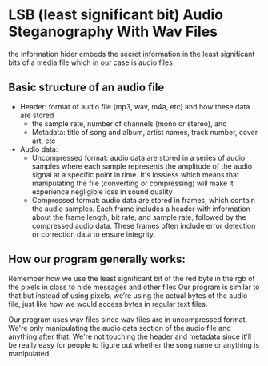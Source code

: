 # LSB (least significant bit) Audio Steganography With Wav Files
the information hider embeds the secret information in the least significant bits of a media file which in our case is audio files
## Basic structure of an audio file
- Header: format of audio file (mp3, wav, m4a, etc) and how these data are stored
  - the sample rate, number of channels (mono or stereo), and 
  - Metadata: title of song and album, artist names, track number, cover art, etc
- Audio data:
  - Uncompressed format: audio data are stored in a series of audio samples where each sample represents the amplitude of the audio signal at a specific point in time. It's lossless which means that manipulating the file (converting or compressing) will make it experience negligible loss in sound quality
  - Compressed format: audio data are stored in frames, which contain the audio samples. Each frame includes a header with information about the frame length, bit rate, and sample rate, followed by the compressed audio data. These frames often include error detection or correction data to ensure integrity.

## How our program generally works:
Remember how we use the least significant bit of the red byte in the rgb of the pixels in class to hide messages and other files 
Our program is similar to that but instead of using pixels, we’re using the actual bytes of the audio file, just like how we would access bytes in regular text files.

Our program uses wav files since wav files are in uncompressed format. 
We're only manipulating the audio data section of the audio file and anything after that. We're not touching the header and metadata since it'll be really easy for people to figure out whether the song name or anything is manipulated. 
